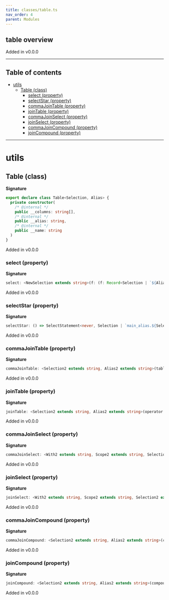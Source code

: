 ```yaml
---
title: classes/table.ts
nav_order: 4
parent: Modules
---
```


## table overview

Added in v0.0.0

---

<h2 class="text-delta">Table of contents</h2>

- [utils](#utils)
  - [Table (class)](#table-class)
    - [select (property)](#select-property)
    - [selectStar (property)](#selectstar-property)
    - [commaJoinTable (property)](#commajointable-property)
    - [joinTable (property)](#jointable-property)
    - [commaJoinSelect (property)](#commajoinselect-property)
    - [joinSelect (property)](#joinselect-property)
    - [commaJoinCompound (property)](#commajoincompound-property)
    - [joinCompound (property)](#joincompound-property)

---

# utils

## Table (class)

**Signature**

```ts
export declare class Table<Selection, Alias> {
  private constructor(
    /* @internal */
    public __columns: string[],
    /* @internal */
    public __alias: string,
    /* @internal */
    public __name: string
  )
}
```

Added in v0.0.0

### select (property)

**Signature**

```ts
select: <NewSelection extends string>(f: (f: Record<Selection | `${Alias}.${Selection}`, SafeString> & NoSelectFieldsCompileError) => Record<NewSelection, SafeString>) => SelectStatement<never, Selection | `${Alias}.${Selection}`, NewSelection>
```

Added in v0.0.0

### selectStar (property)

**Signature**

```ts
selectStar: () => SelectStatement<never, Selection | `main_alias.${Selection}`, Selection>
```

Added in v0.0.0

### commaJoinTable (property)

**Signature**

```ts
commaJoinTable: <Selection2 extends string, Alias2 extends string>(table: Table<Selection2, Alias2>) => Joined<`${Alias}.${Selection}` | Exclude<Selection, Selection2> | Exclude<Selection2, Selection> | `${Alias2}.${Selection2}`, Alias | Alias2>
```

Added in v0.0.0

### joinTable (property)

**Signature**

```ts
joinTable: <Selection2 extends string, Alias2 extends string>(operator: string, table: Table<Selection2, Alias2>) => JoinedFactory<`${Alias}.${Selection}` | Exclude<Selection, Selection2> | Exclude<Selection2, Selection> | `${Alias2}.${Selection2}`, Alias | Alias2, Extract<Selection2, Selection>>
```

Added in v0.0.0

### commaJoinSelect (property)

**Signature**

```ts
commaJoinSelect: <With2 extends string, Scope2 extends string, Selection2 extends string, Alias2 extends string>(selectAlias: Alias2, select: SelectStatement<With2, Scope2, Selection2>) => Joined<`${Alias}.${Selection}` | Exclude<Selection, Selection2> | Exclude<Selection2, Selection> | `${Alias2}.${Selection2}`, Alias | Alias2>
```

Added in v0.0.0

### joinSelect (property)

**Signature**

```ts
joinSelect: <With2 extends string, Scope2 extends string, Selection2 extends string, Alias2 extends string>(selectAlias: Alias2, operator: string, select: SelectStatement<With2, Scope2, Selection2>) => JoinedFactory<`${Alias}.${Selection}` | Exclude<Selection, Selection2> | Exclude<Selection2, Selection> | `${Alias2}.${Selection2}`, Alias | Alias2, Extract<Selection2, Selection>>
```

Added in v0.0.0

### commaJoinCompound (property)

**Signature**

```ts
commaJoinCompound: <Selection2 extends string, Alias2 extends string>(compoundAlias: Alias2, compound: Compound<Selection2, Selection2>) => Joined<`${Alias}.${Selection}` | Exclude<Selection, Selection2> | Exclude<Selection2, Selection> | `${Alias2}.${Selection2}`, Alias | Alias2>
```

Added in v0.0.0

### joinCompound (property)

**Signature**

```ts
joinCompound: <Selection2 extends string, Alias2 extends string>(compoundAlias: Alias2, operator: string, compound: Compound<Selection2, Selection2>) => JoinedFactory<`${Alias}.${Selection}` | Exclude<Selection, Selection2> | Exclude<Selection2, Selection> | `${Alias2}.${Selection2}`, Alias | Alias2, Extract<Selection2, Selection>>
```

Added in v0.0.0
